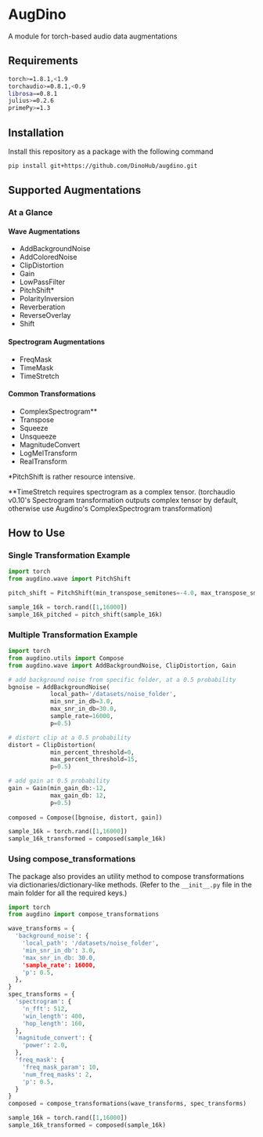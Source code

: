 # AugDino
A module for torch-based audio data augmentations

## Requirements
```bash
torch>=1.8.1,<1.9
torchaudio>=0.8.1,<0.9
librosa==0.8.1
julius>=0.2.6
primePy>=1.3
```

## Installation
Install this repository as a package with the following command
```bash
pip install git+https://github.com/DinoHub/augdino.git 
```

## Supported Augmentations

### At a Glance

#### Wave Augmentations
- AddBackgroundNoise
- AddColoredNoise
- ClipDistortion
- Gain
- LowPassFilter
- PitchShift*
- PolarityInversion
- Reverberation
- ReverseOverlay
- Shift

#### Spectrogram Augmentations
- FreqMask
- TimeMask
- TimeStretch

#### Common Transformations
- ComplexSpectrogram**
- Transpose
- Squeeze
- Unsqueeze
- MagnitudeConvert
- LogMelTransform
- RealTransform

*PitchShift is rather resource intensive.

**TimeStretch requires spectrogram as a complex tensor. (torchaudio v0.10's Spectrogram transformation outputs complex tensor by default, otherwise use Augdino's ComplexSpectrogram transformation)

## How to Use

### Single Transformation Example
```python
import torch
from augdino.wave import PitchShift

pitch_shift = PitchShift(min_transpose_semitones=-4.0, max_transpose_smeitones=4.0, sample_rate=16000, p=1.0)

sample_16k = torch.rand([1,16000])
sample_16k_pitched = pitch_shift(sample_16k)
```

### Multiple Transformation Example
```python
import torch
from augdino.utils import Compose
from augdino.wave import AddBackgroundNoise, ClipDistortion, Gain

# add background noise from specific folder, at a 0.5 probability
bgnoise = AddBackgroundNoise(
            local_path='/datasets/noise_folder',
            min_snr_in_db=3.0,
            max_snr_in_db=30.0,
            sample_rate=16000,
            p=0.5)

# distort clip at a 0.5 probability
distort = ClipDistortion(
            min_percent_threshold=0,
            max_percent_threshold=15,
            p=0.5)

# add gain at 0.5 probability
gain = Gain(min_gain_db:-12,
            max_gain_db: 12,
            p=0.5)
           
composed = Compose([bgnoise, distort, gain])

sample_16k = torch.rand([1,16000])
sample_16k_transformed = composed(sample_16k)
```

### Using compose_transformations
The package also provides an utility method to compose transformations via dictionaries/dictionary-like methods. (Refer to the `__init__.py` file in the main folder for all the required keys.)

```python
import torch
from augdino import compose_transformations

wave_transforms = {
  'background_noise': {
    'local_path': '/datasets/noise_folder',
    'min_snr_in_db': 3.0,
    'max_snr_in_db: 30.0,
    'sample_rate': 16000,
    'p': 0.5,
  },
}
spec_transforms = {
  'spectrogram': {
    'n_fft': 512,
    'win_length': 400,
    'hop_length': 160,
  },
  'magnitude_convert': {
    'power': 2.0,
  },
  'freq_mask': {
    'freq_mask_param': 10,
    'num_freq_masks': 2,
    'p': 0.5,
  }
}
composed = compose_transformations(wave_transforms, spec_transforms)

sample_16k = torch.rand([1,16000])
sample_16k_transformed = composed(sample_16k)
```
